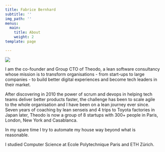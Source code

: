 ```yaml
---
title: Fabrice Bernhard
subtitle: ''
img_path: ''
menus:
  main:
    title: About
    weight: 2
template: page

---
```

![](/images/fabriceb03-2.jpg) 

I am the co-founder and Group CTO of Theodo, a lean software consultancy whose mission is to transform organisations - from start-ups to large companies - to build better digital experiences and become tech leaders in their market.

After discovering in 2010 the power of scrum and devops in helping tech teams deliver better products faster, the challenge has been to scale agile to the whole organisation and I have been on a lean journey ever since. Seven years of coaching by lean senseis and 4 trips to Toyota factories in Japan later, Theodo is now a group of 8 startups with 300+ people in Paris, London, New York and Casablanca.

In my spare time I try to automate my house way beyond what is reasonable.

I studied Computer Science at Ecole Polytechnique Paris and ETH Zürich.